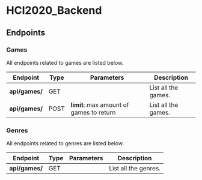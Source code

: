 # HCI2020_Backend

## Endpoints

### Games

All endpoints related to games are listed below.

| Endpoint       | Type | Parameters                               | Description         |
| -------------- | ---- | ---------------------------------------- | ------------------- |
| **api/games/** | GET  |                                          | List all the games. |
| **api/games/** | POST | **limit**: max amount of games to return | List all the games. |

### Genres

All endpoints related to genres are listed below.

| Endpoint       | Type | Parameters | Description          |
| -------------- | ---- | ---------- | -------------------- |
| **api/games/** | GET  |            | List all the genres. |
